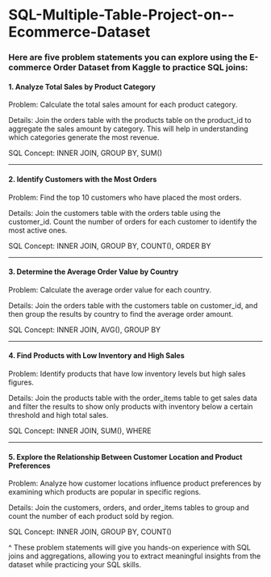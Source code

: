 # SQL-Multiple-Table-Project-on--Ecommerce-Dataset

### Here are five problem statements you can explore using the E-commerce Order Dataset from Kaggle to practice SQL joins:

#### 1. Analyze Total Sales by Product Category



Problem: Calculate the total sales amount for each product category.

Details: Join the orders table with the products table on the product_id to aggregate the sales amount by category. This will help in understanding which categories generate the most revenue.

SQL Concept: INNER JOIN, GROUP BY, SUM()

---

#### 2. Identify Customers with the Most Orders



Problem: Find the top 10 customers who have placed the most orders.

Details: Join the customers table with the orders table using the customer_id. Count the number of orders for each customer to identify the most active ones.

SQL Concept: INNER JOIN, GROUP BY, COUNT(), ORDER BY

---

#### 3. Determine the Average Order Value by Country



Problem: Calculate the average order value for each country.

Details: Join the orders table with the customers table on customer_id, and then group the results by country to find the average order amount.

SQL Concept: INNER JOIN, AVG(), GROUP BY

---

#### 4. Find Products with Low Inventory and High Sales



Problem: Identify products that have low inventory levels but high sales figures.

Details: Join the products table with the order_items table to get sales data and filter the results to show only products with inventory below a certain threshold and high total sales.

SQL Concept: INNER JOIN, SUM(), WHERE

---

#### 5. Explore the Relationship Between Customer Location and Product Preferences



Problem: Analyze how customer locations influence product preferences by examining which products are popular in specific regions.

Details: Join the customers, orders, and order_items tables to group and count the number of each product sold by region.

SQL Concept: INNER JOIN, GROUP BY, COUNT()

^ These problem statements will give you hands-on experience with SQL joins and aggregations, allowing you to extract meaningful insights from the dataset while practicing your SQL skills.

